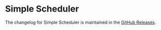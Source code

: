 # Simple Scheduler

The changelog for Simple Scheduler is maintained in the [GitHub Releases](https://github.com/simplymadeapps/simple_scheduler/releases).
